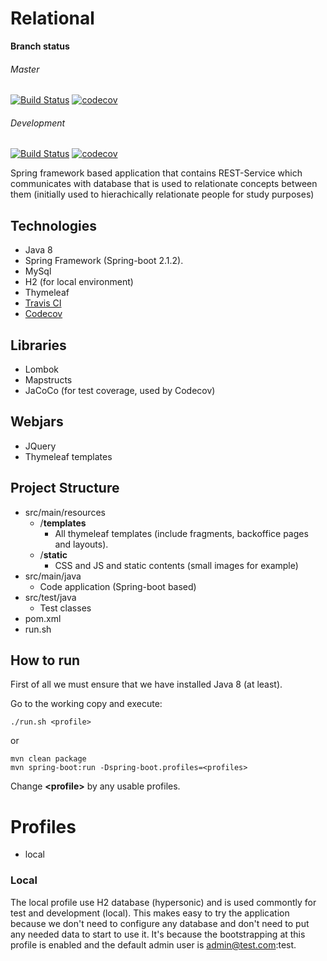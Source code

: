 # Relational
**Branch status**
###### Master
[![Build Status](https://travis-ci.com/LynosSorien/relational.svg?branch=master)](https://travis-ci.com/LynosSorien/relational)
[![codecov](https://codecov.io/gh/LynosSorien/relational/branch/master/graph/badge.svg)](https://codecov.io/gh/LynosSorien/relational)
###### Development
[![Build Status](https://travis-ci.com/LynosSorien/relational.svg?branch=development)](https://travis-ci.com/LynosSorien/relational)
[![codecov](https://codecov.io/gh/LynosSorien/relational/branch/development/graph/badge.svg)](https://codecov.io/gh/LynosSorien/relational)

Spring framework based application that contains REST-Service which communicates with database that is used to relationate concepts between them (initially used to hierachically relationate people for study purposes)

## Technologies
- Java 8
- Spring Framework (Spring-boot 2.1.2).
- MySql
- H2 (for local environment)
- Thymeleaf
- [Travis CI](https://travis-ci.org/LynosSorien/relational)
- [Codecov](https://codecov.io/gh/LynosSorien/relational)

## Libraries
- Lombok
- Mapstructs
- JaCoCo (for test coverage, used by Codecov)

## Webjars
 - JQuery
 - Thymeleaf templates

## Project Structure
- src/main/resources
    - /**templates**
        - All thymeleaf templates (include fragments, backoffice pages and layouts).
    - /**static**
        - CSS and JS and static contents (small images for example)
- src/main/java
    - Code application (Spring-boot based)
- src/test/java
    - Test classes
- pom.xml    
- run.sh  

## How to run
First of all we must ensure that we have installed Java 8 (at least).

Go to the working copy and execute:
```shell
./run.sh <profile>
```
or
```shell
mvn clean package
mvn spring-boot:run -Dspring-boot.profiles=<profiles>
```

Change **\<profile\>** by any usable profiles.

# Profiles
 - local

### Local
The local profile use H2 database (hypersonic) and is used commontly for test and development (local). This makes easy to try the application because we don't need to configure any database and don't need to put any needed data to start to use it. It's because the bootstrapping at this profile is enabled and the default admin user is admin@test.com:test.
